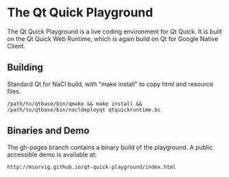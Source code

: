 The Qt Quick Playground
=======================

The Qt Quick Playground is a live coding environment for Qt Quick.
It is built on the Qt Quick Web Runtime, which is again build on Qt
for Google Native Client.

Building
----------------------

Standard Qt for NaCl build, with "make install" to copy html and resource
files.

    /path/to/qtbase/bin/qmake && make install && /path/to/qtbase/bin/nacldeployqt qtquickruntime.bc

Binaries and Demo
----------------------

The gh-pages branch contains a binary build of the playground. A public accessible
demo is available at:

    http://msorvig.github.io/qt-quick-playground/index.html
